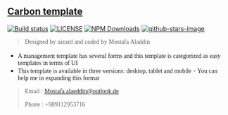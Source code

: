 ## [Carbon template](https://github.com/MartiyaAlaeddin/carbon-template-uizard)

[![Build status](https://github.com/h5bp/html5-boilerplate/workflows/Build%20status/badge.svg)](https://github.com/h5bp/html5-boilerplate/actions?query=workflow%3A%22Build+status%22+branch%3Amain)
[![LICENSE](https://img.shields.io/badge/license-MIT-lightgrey.svg)](https://github.com/h5bp/html5-boilerplate/blob/main/LICENSE.txt)
[![NPM Downloads](https://img.shields.io/npm/dt/html5-boilerplate.svg)](https://www.npmjs.com/package/html5-boilerplate)
[![github-stars-image](https://img.shields.io/github/stars/h5bp/html5-boilerplate.svg?label=github%20stars)](https://github.com/h5bp/html5-boilerplate)

> <span style="font-family : 'comic sans ms'">Designed by uizard and coded by Mostafa Aladdin</span>

- <span style="font-family : 'comic sans ms'">A management template has several forms and this template is categorized as easy templates in terms of UI</span>
- <span style="font-family : 'comic sans ms'">This template is available in three versions: desktop, tablet and mobile</span>
-<span style="font-family : 'comic sans ms'"> You can help me in expanding this format</span>

> <span style="font-family : 'comic sans ms'">Email : Mostafa.alaeddin@outlook.de</span>
> 
> <span style="font-family : 'comic sans ms'">Phone : +989112953716</span>
